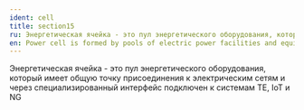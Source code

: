 ```yaml
---
ident: cell
title: section15
ru: Энергетическая ячейка - это пул энергетического оборудования, который имеет общую точку присоединения к электрическим сетям и через специализированный интерфейс подключен к системам <span class="te">TE</span>, <span class="iot">IoT</span> и <span class="ng">NG</span>.
en: Power cell is formed by pools of electric power facilities and equipment that have a single point of connection to electrical grids and all three systems – <span class="te">TE</span>, <span class="iot">IoT</span> and <span class="ng">NG</span>.
---
```


Энергетическая ячейка - это пул энергетического оборудования, который имеет общую точку присоединения к электрическим сетям и через специализированный интерфейс подключен к системам <span class="te">TE</span>, <span class="iot">IoT</span> и <span class="ng">NG</span>
